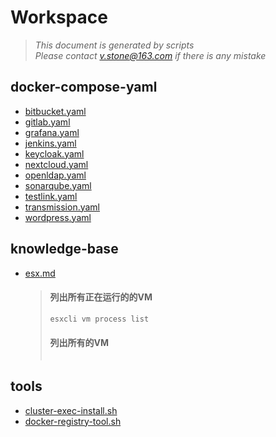 # Workspace
> *This document is generated by scripts*<br>
> *Please contact v.stone@163.com if there is any mistake*
## docker-compose-yaml
- [bitbucket.yaml](https://raw.githubusercontent.com/seoktaehyeon/workspace/master/docker-compose-yaml/bitbucket.yaml)
- [gitlab.yaml](https://raw.githubusercontent.com/seoktaehyeon/workspace/master/docker-compose-yaml/gitlab.yaml)
- [grafana.yaml](https://raw.githubusercontent.com/seoktaehyeon/workspace/master/docker-compose-yaml/grafana.yaml)
- [jenkins.yaml](https://raw.githubusercontent.com/seoktaehyeon/workspace/master/docker-compose-yaml/jenkins.yaml)
- [keycloak.yaml](https://raw.githubusercontent.com/seoktaehyeon/workspace/master/docker-compose-yaml/keycloak.yaml)
- [nextcloud.yaml](https://raw.githubusercontent.com/seoktaehyeon/workspace/master/docker-compose-yaml/nextcloud.yaml)
- [openldap.yaml](https://raw.githubusercontent.com/seoktaehyeon/workspace/master/docker-compose-yaml/openldap.yaml)
- [sonarqube.yaml](https://raw.githubusercontent.com/seoktaehyeon/workspace/master/docker-compose-yaml/sonarqube.yaml)
- [testlink.yaml](https://raw.githubusercontent.com/seoktaehyeon/workspace/master/docker-compose-yaml/testlink.yaml)
- [transmission.yaml](https://raw.githubusercontent.com/seoktaehyeon/workspace/master/docker-compose-yaml/transmission.yaml)
- [wordpress.yaml](https://raw.githubusercontent.com/seoktaehyeon/workspace/master/docker-compose-yaml/wordpress.yaml)
## knowledge-base
- [esx.md](https://github.com/seoktaehyeon/workspace/blob/master/knowledge-base/esx.md)
  > #### 列出所有正在运行的的VM
  > ```bash
  > esxcli vm process list
  > ```
  > 
  > #### 列出所有的VM
  > ```bash
## tools
- [cluster-exec-install.sh](https://raw.githubusercontent.com/seoktaehyeon/workspace/master/tools/cluster-exec-install.sh)
- [docker-registry-tool.sh](https://raw.githubusercontent.com/seoktaehyeon/workspace/master/tools/docker-registry-tool.sh)
